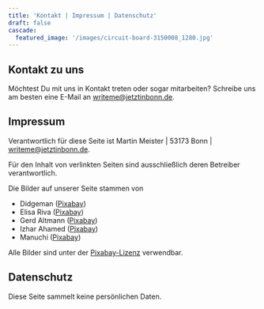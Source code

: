 ```yaml
---
title: 'Kontakt | Impressum | Datenschutz'
draft: false
cascade:
  featured_image: '/images/circuit-board-3150008_1280.jpg'
---
```


## Kontakt zu uns

Möchtest Du mit uns in Kontakt treten oder sogar mitarbeiten? Schreibe uns am besten eine E-Mail an <a 
href="http://&#109;&#97;&#105;&#108;&#116;&#111;&#58;&#32;&#119;&#114;&#105;&#116;&#101;&#109;&#101;&#64;&#106;&#101;&#116;&#122;&#116;&#105;&#110;&#98;&#111;&#110;&#110;&#46;&#100;&#101;" target="_blank" rel="noopener">&#32;&#119;&#114;&#105;&#116;&#101;&#109;&#101;&#64;&#106;&#101;&#116;&#122;&#116;&#105;&#110;&#98;&#111;&#110;&#110;&#46;&#100;&#101;</a>.


## Impressum

Verantwortlich für diese Seite ist Martin Meister | 53173 Bonn | <a 
href="http://&#109;&#97;&#105;&#108;&#116;&#111;&#58;&#32;&#119;&#114;&#105;&#116;&#101;&#109;&#101;&#64;&#106;&#101;&#116;&#122;&#116;&#105;&#110;&#98;&#111;&#110;&#110;&#46;&#100;&#101;" target="_blank" rel="noopener">&#32;&#119;&#114;&#105;&#116;&#101;&#109;&#101;&#64;&#106;&#101;&#116;&#122;&#116;&#105;&#110;&#98;&#111;&#110;&#110;&#46;&#100;&#101;</a>. 

Für den Inhalt von verlinkten Seiten sind ausschließlich deren Betreiber verantwortlich.

Die Bilder auf unserer Seite stammen von 

- Didgeman ([Pixabay](https://pixabay.com/de/photos/weinberg-bonn-horizont-983313/))
- Elisa Riva ([Pixabay](https://pixabay.com/de/illustrations/netzwerk-sozial-soziales-netzwerk-1911678/))
- Gerd Altmann ([Pixabay](https://pixabay.com/de/illustrations/platine-leiterbahnen-schaltkreise-3150008/))
- Izhar Ahamed ([Pixabay](https://pixabay.com/de/illustrations/bleistifte-buntstifte-stift-bunt-8869496/))
- Manuchi ([Pixabay](https://pixabay.com/de/illustrations/hintergrund-abstrakt-linie-2462433/))

Alle Bilder sind unter der [Pixabay-Lizenz](https://pixabay.com/de/service/license-summary/) verwendbar.


## Datenschutz

Diese Seite sammelt keine persönlichen Daten.

